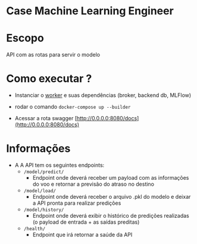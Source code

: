# Case Machine Learning Engineer


# Escopo

API com as rotas para servir o modelo

# Como executar ?

- Instanciar o [worker](https://github.com/JJader/worker-celery) e suas dependências (broker, backend db, MLFlow)

- rodar o comando `docker-compose up --builder`

- Acessar a rota swagger [http://0.0.0.0:8080/docs](http://0.0.0.0:8080/docs)

# Informações 

* A A API tem os seguintes endpoints:
    * `/model/predict/`
        * Endpoint onde deverá receber um payload com as informações do voo e retornar a previsão do atraso no destino
    * `/model/load/`
        * Endpoint onde deverá receber o arquivo .pkl do modelo e deixar a API pronta para realizar predições
    * `/model/history/`
        * Endpoint onde deverá exibir o histórico de predições realizadas (o payload de entrada + as saídas preditas)
    * `/health/`
        * Endpoint que irá retornar a saúde da API